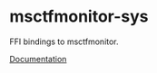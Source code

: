 # msctfmonitor-sys #
FFI bindings to msctfmonitor.

[Documentation](https://retep998.github.io/doc/msctfmonitor-sys/)
